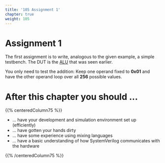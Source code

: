 ```yaml
---
title: '105 Assignment 1'
chapter: true
weight: 105
---
```


# Assignment 1

The first assignment is to write, analogous to the given example, a simple testbench. The DUT is the [ALU](../100_alu/) that was seen earlier.

You only need to test the addition: Keep one operand fixed to **0x01** and have the other operand loop over all **256** possible values.


# After this chapter you should ...

{{% centeredColumn75 %}}

<ul>
  <li>... have your development and simulation environment set up (efficiently)</li>
  <li>... have gotten your hands dirty</li>
  <li>... have some experience using mixing languages</li>
  <li>... have a basic understanding of how SystemVerilog communicates with the hardware</li>
</ul>

{{% /centeredColumn75 %}}
